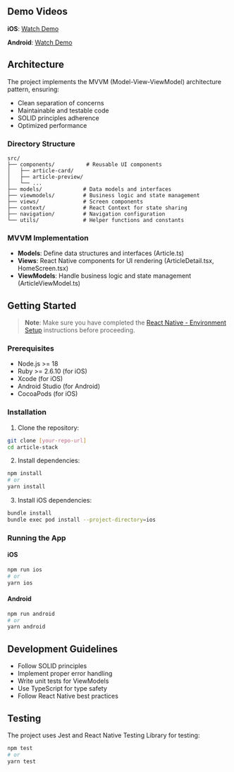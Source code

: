 ## Demo Videos

**iOS**: [Watch Demo](https://ascendionhub-my.sharepoint.com/:v:/g/personal/john_aduan_ascendion_com/EZSZ976ESp1DrntofD_sS-oB5wVvkYSL4mrMfnXSXwKnYw?nav=eyJyZWZlcnJhbEluZm8iOnsicmVmZXJyYWxBcHAiOiJPbmVEcml2ZUZvckJ1c2luZXNzIiwicmVmZXJyYWxBcHBQbGF0Zm9ybSI6IldlYiIsInJlZmVycmFsTW9kZSI6InZpZXciLCJyZWZlcnJhbFZpZXciOiJNeUZpbGVzTGlua0NvcHkifX0&e=hW0ySt)

**Android**: [Watch Demo](https://ascendionhub-my.sharepoint.com/:v:/g/personal/john_aduan_ascendion_com/EV80fu13vndEtzskCuR49x8BtMa3rldmuvG0UHH8r1BfWw?nav=eyJyZWZlcnJhbEluZm8iOnsicmVmZXJyYWxBcHAiOiJPbmVEcml2ZUZvckJ1c2luZXNzIiwicmVmZXJyYWxBcHBQbGF0Zm9ybSI6IldlYiIsInJlZmVycmFsTW9kZSI6InZpZXciLCJyZWZlcnJhbFZpZXciOiJNeUZpbGVzTGlua0NvcHkifX0&e=FNqUkZ)

## Architecture

The project implements the MVVM (Model-View-ViewModel) architecture pattern, ensuring:

- Clean separation of concerns
- Maintainable and testable code
- SOLID principles adherence
- Optimized performance

### Directory Structure

```
src/
├── components/          # Reusable UI components
│   ├── article-card/
│   ├── article-preview/
│   └── ...
├── models/             # Data models and interfaces
├── viewmodels/         # Business logic and state management
├── views/              # Screen components
├── context/            # React Context for state sharing
├── navigation/         # Navigation configuration
└── utils/              # Helper functions and constants
```

### MVVM Implementation

- **Models**: Define data structures and interfaces (Article.ts)
- **Views**: React Native components for UI rendering (ArticleDetail.tsx, HomeScreen.tsx)
- **ViewModels**: Handle business logic and state management (ArticleViewModel.ts)

## Getting Started

> **Note**: Make sure you have completed the [React Native - Environment Setup](https://reactnative.dev/docs/environment-setup) instructions before proceeding.

### Prerequisites

- Node.js >= 18
- Ruby >= 2.6.10 (for iOS)
- Xcode (for iOS)
- Android Studio (for Android)
- CocoaPods (for iOS)

### Installation

1. Clone the repository:

```sh
git clone [your-repo-url]
cd article-stack
```

2. Install dependencies:

```sh
npm install
# or
yarn install
```

3. Install iOS dependencies:

```sh
bundle install
bundle exec pod install --project-directory=ios
```

### Running the App

#### iOS

```sh
npm run ios
# or
yarn ios
```

#### Android

```sh
npm run android
# or
yarn android
```

## Development Guidelines

- Follow SOLID principles
- Implement proper error handling
- Write unit tests for ViewModels
- Use TypeScript for type safety
- Follow React Native best practices

## Testing

The project uses Jest and React Native Testing Library for testing:

```sh
npm test
# or
yarn test
```

